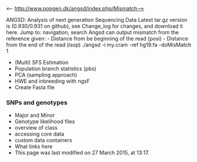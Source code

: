 <-- http://www.popgen.dk/angsd/index.php/Mismatch-->

ANGSD: Analysis of next generation Sequencing Data
Latest tar.gz version is (0.930/0.931 on github), see Change_log for changes, and download it  here.
Jump to: navigation, search
Angsd can output mismatch from the reference given:
\- Distance from be beginning of the read (posi)
\- Distance from the end of the read (isop)
./angsd -i my.cram -ref hg19.fa -doMisMatch 1
* (Multi) SFS Estimation
* Population branch statistics (pbs)
* PCA (sampling approach)
* HWE and inbreeding with ngsF
* Create Fasta file
### SNPs and genotypes
* Major and Minor
* Genotype likelihood files
* overview of class
* accessing core data
* custom data containers
* What links here
* This page was last modified on 27 March 2015, at 13:17.